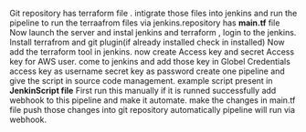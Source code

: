  Git repository has terraform file . intigrate those files into jenkins and run the pipeline to run the terraafrom files via jenkins.repository has **main.tf** file
 Now launch the server and instal jenkins and terraform , login to the jenkins.
 Install terrafrom and git plugin(if already installed check in installed)
 Now add the terraform tool in jenkins.
 now create Access key and secret Access key for AWS user.
 come to jenkins and add those key in Globel Credentials access key as username secret key as password
 create one pipeline and give the script in source code management. example script present in **JenkinScript file** 
 First run this manually if it is runned successfully add webhook to this pipeline and make it automate.
 make the changes in main.tf file push those changes into git repository automatically pipeline will run via webhook.
